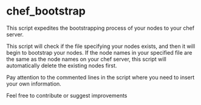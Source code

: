 # chef_bootstrap

This script expedites the bootstrapping process of your nodes to
your chef server.

This script will check if the file specifying your nodes exists, and then
it will begin to bootstrap your nodes. If the node names in your specified 
file are the same as the node names on your chef server, this script
will automatically delete the existing nodes first.

Pay attention to the commented lines in the script where you need to insert
your own information.

Feel free to contribute or suggest improvements


